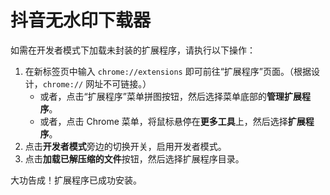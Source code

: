 # 抖音无水印下载器

如需在开发者模式下加载未封装的扩展程序，请执行以下操作：

1. 在新标签页中输入 `chrome://extensions` 即可前往“扩展程序”页面。（根据设计，`chrome://` 网址不可链接。）
    - 或者，点击“扩展程序”菜单拼图按钮，然后选择菜单底部的**管理扩展程序**。
    - 或者，点击 Chrome 菜单，将鼠标悬停在**更多工具**上，然后选择**扩展程序**。
2. 点击**开发者模式**旁边的切换开关，启用开发者模式。
3. 点击**加载已解压缩的文件**按钮，然后选择扩展程序目录。

大功告成！扩展程序已成功安装。